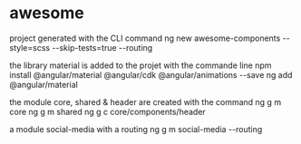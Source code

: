 # awesome
project generated with the CLI command 
ng new awesome-components --style=scss --skip-tests=true --routing

the library material is added to the projet with the commande line
npm install @angular/material @angular/cdk @angular/animations --save
ng add @angular/material

the module core, shared & header are created with the command
ng g m core
ng g m shared
ng g c core/components/header

a module social-media with a routing
ng g m social-media --routing
